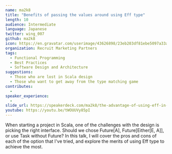 ```yaml
---
name: ma2k8
title: "Benefits of passing the values around using Eff type"
length: 10
audience: Intermediate
language: Japanese
twitter: wing_007
github: ma2k8
icon: https://en.gravatar.com/userimage/43626898/23eb203df81ebe5097a33a3133c65df0.jpeg
organization: Recruit Marketing Partners
tags:
  - Functional Programming
  - Best Practices
  - Software Design and Architecture
suggestions:
  - Those who are lost in Scala design
  - Those who want to get away from the type matching game
contributes:
  - 
speaker_experience:
  - 
slide_url: https://speakerdeck.com/ma2k8/the-advantage-of-using-eff-in-scala-project
youtube: https://youtu.be/tWOUUVy85pI
---
```

When starting a project in Scala, one of the challenges with the design is picking the right interface. Should we chose Future[A], Future[Either[E, A]], or use Task without Future? In this talk, I will cover the pros and cons of each of the option that I've tried, and explore the merits of using Eff type to achieve the most.

